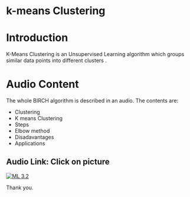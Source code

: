 #  k-means Clustering

# Introduction
K-Means Clustering is an Unsupervised Learning algorithm  which groups similar data points into different clusters .
 
# Audio Content
The whole BIRCH algorithm is described in an audio. The contents are: 
- Clustering
-  K means Clustering
-  Steps
-  Elbow method
-  Disadavantages
-  Applications
 
 
## Audio Link: Click on picture
 
[![ML 3.2](https://github.com/ron352/winter-of-contributing/blob/Machine_Learning/Machine_Learning/Unsupervised_Machine_Learning/Assets/k%20m.png)](https://drive.google.com/file/d/1H9qHJ-j2Nq7Vd7NVB7NQv427KkpSKoKG/view?usp=sharing)
 
 
Thank you.
